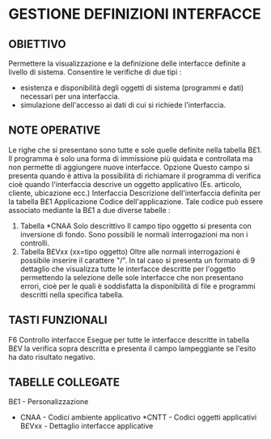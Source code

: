 # GESTIONE DEFINIZIONI INTERFACCE
## OBIETTIVO
Permettere la visualizzazione e la definizione delle interfacce definite a livello di sistema.
Consentire le verifiche di due tipi : 
-    esistenza e disponibilità degli oggetti di sistema (programmi e dati) necessari per una interfaccia.
-    simulazione dell'accesso ai dati di cui si richiede l'interfaccia.
## NOTE OPERATIVE
Le righe che si presentano sono tutte e sole quelle definite nella tabella B£1. Il programma è solo una forma di immissione più quidata e controllata ma non permette di aggiungere nuove interfacce.
Opzione
Questo campo si presenta quando è attiva la possibilità di richiamare il programma di verifica cioè quando l'interfaccia descrive un oggetto applicativo (Es. articolo, cliente, ubicazione ecc.)
Interfaccia
Descrizione dell'interfaccia definita per la tabella B£1
Applicazione
Codice dell'applicazione.
Tale codice può essere associato mediante la B£1 a  due diverse tabelle : 
1.   Tabella \*CNAA
Solo descrittivo
Il campo tipo oggetto si presenta con inversione di fondo.
Sono possibili le normali interrogazioni ma non i controlli.
2.   Tabella B£Vxx (xx=tipo oggetto)
Oltre alle normali interrogazioni è possibile inserire il carattere "/". In tal caso si presenta un formato di  9
dettaglio che visualizza tutte le interfacce descritte per l'oggetto permettendo la selezione delle sole interfacce
che non presentano errori, cioè per le quali è soddisfatta la disponibilità di file e programmi descritti nella specifica tabella.
## TASTI FUNZIONALI
F6   Controllo interfacce
Esegue per tutte le interfacce descritte in tabella B£V la verifica sopra descritta e presenta il campo lampeggiante  se l'esito ha dato risultato negativo.
## TABELLE COLLEGATE
B£1   - Personalizzazione
- CNAA - Codici ambiente applicativo \*CNTT - Codici oggetti applicativi
B£Vxx - Dettaglio interfacce applicative
